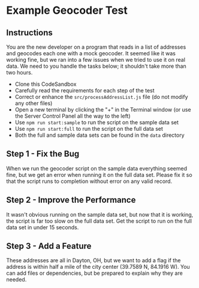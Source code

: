 # Example Geocoder Test

## Instructions

You are the new developer on a program that reads in a list of addresses and geocodes each one with a mock geocoder. It seemed like it was working fine, but we ran into a few issues when we tried to use it on real data. We need to you handle the tasks below; it shouldn't take more than two hours.

- Clone this CodeSandbox
- Carefully read the requirements for each step of the test
- Correct or enhance the `src/processAddressList.js` file (do not modify any other files)
- Open a new terminal by clicking the "+" in the Terminal window (or use the Server Control Panel all the way to the left)
- Use `npm run start:sample` to run the script on the sample data set
- Use `npm run start:full` to run the script on the full data set
- Both the full and sample data sets can be found in the `data` directory

## Step 1 - Fix the Bug

When we run the geocoder script on the sample data everything seemed fine, but we get an error when running it on the full data set. Please fix it so that the script runs to completion without error on any valid record.

## Step 2 - Improve the Performance

It wasn't obvious running on the sample data set, but now that it is working, the script is far too slow on the full data set. Get the script to run on the full data set in under 15 seconds.

## Step 3 - Add a Feature

These addresses are all in Dayton, OH, but we want to add a flag if the address is within half a mile of the city center (39.7589 N, 84.1916 W). You can add files or dependencies, but be prepared to explain why they are needed.
